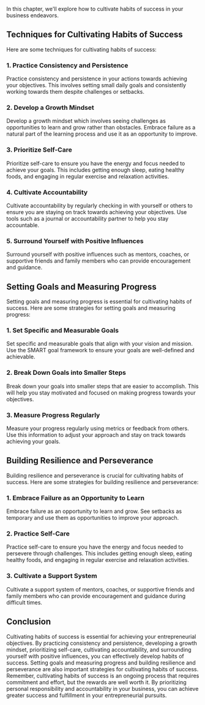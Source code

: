 
In this chapter, we'll explore how to cultivate habits of success in your business endeavors.

Techniques for Cultivating Habits of Success
--------------------------------------------

Here are some techniques for cultivating habits of success:

### 1. Practice Consistency and Persistence

Practice consistency and persistence in your actions towards achieving your objectives. This involves setting small daily goals and consistently working towards them despite challenges or setbacks.

### 2. Develop a Growth Mindset

Develop a growth mindset which involves seeing challenges as opportunities to learn and grow rather than obstacles. Embrace failure as a natural part of the learning process and use it as an opportunity to improve.

### 3. Prioritize Self-Care

Prioritize self-care to ensure you have the energy and focus needed to achieve your goals. This includes getting enough sleep, eating healthy foods, and engaging in regular exercise and relaxation activities.

### 4. Cultivate Accountability

Cultivate accountability by regularly checking in with yourself or others to ensure you are staying on track towards achieving your objectives. Use tools such as a journal or accountability partner to help you stay accountable.

### 5. Surround Yourself with Positive Influences

Surround yourself with positive influences such as mentors, coaches, or supportive friends and family members who can provide encouragement and guidance.

Setting Goals and Measuring Progress
------------------------------------

Setting goals and measuring progress is essential for cultivating habits of success. Here are some strategies for setting goals and measuring progress:

### 1. Set Specific and Measurable Goals

Set specific and measurable goals that align with your vision and mission. Use the SMART goal framework to ensure your goals are well-defined and achievable.

### 2. Break Down Goals into Smaller Steps

Break down your goals into smaller steps that are easier to accomplish. This will help you stay motivated and focused on making progress towards your objectives.

### 3. Measure Progress Regularly

Measure your progress regularly using metrics or feedback from others. Use this information to adjust your approach and stay on track towards achieving your goals.

Building Resilience and Perseverance
------------------------------------

Building resilience and perseverance is crucial for cultivating habits of success. Here are some strategies for building resilience and perseverance:

### 1. Embrace Failure as an Opportunity to Learn

Embrace failure as an opportunity to learn and grow. See setbacks as temporary and use them as opportunities to improve your approach.

### 2. Practice Self-Care

Practice self-care to ensure you have the energy and focus needed to persevere through challenges. This includes getting enough sleep, eating healthy foods, and engaging in regular exercise and relaxation activities.

### 3. Cultivate a Support System

Cultivate a support system of mentors, coaches, or supportive friends and family members who can provide encouragement and guidance during difficult times.

Conclusion
----------

Cultivating habits of success is essential for achieving your entrepreneurial objectives. By practicing consistency and persistence, developing a growth mindset, prioritizing self-care, cultivating accountability, and surrounding yourself with positive influences, you can effectively develop habits of success. Setting goals and measuring progress and building resilience and perseverance are also important strategies for cultivating habits of success. Remember, cultivating habits of success is an ongoing process that requires commitment and effort, but the rewards are well worth it. By prioritizing personal responsibility and accountability in your business, you can achieve greater success and fulfillment in your entrepreneurial pursuits.
